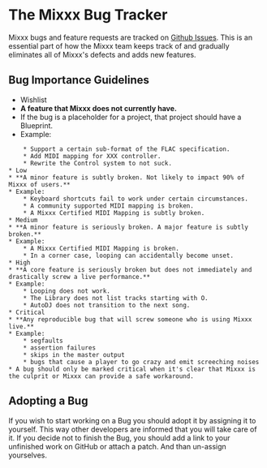 # The Mixxx Bug Tracker

Mixxx bugs and feature requests are tracked on [Github Issues](https://github.com/mixxxdj/mixxx/issues). This is an essential part of
how the Mixxx team keeps track of and gradually eliminates all of
Mixxx's defects and adds new features.

## Bug Importance Guidelines

  - Wishlist
  - **A feature that Mixxx does not currently have.**
  - If the bug is a placeholder for a project, that project should have
    a Blueprint.
  - Example:


``` 
    * Support a certain sub-format of the FLAC specification.
    * Add MIDI mapping for XXX controller.
    * Rewrite the Control system to not suck.
* Low
* **A minor feature is subtly broken. Not likely to impact 90% of Mixxx of users.**
* Example:
    * Keyboard shortcuts fail to work under certain circumstances.
    * A community supported MIDI mapping is broken.
    * A Mixxx Certified MIDI Mapping is subtly broken.
* Medium
* **A minor feature is seriously broken. A major feature is subtly broken.**
* Example:
    * A Mixxx Certified MIDI Mapping is broken.
    * In a corner case, looping can accidentally become unset.
* High
* **A core feature is seriously broken but does not immediately and drastically screw a live performance.**
* Example: 
    * Looping does not work. 
    * The Library does not list tracks starting with O.
    * AutoDJ does not transition to the next song. 
* Critical
* **Any reproducible bug that will screw someone who is using Mixxx live.**
* Example: 
    * segfaults
    * assertion failures 
    * skips in the master output
    * bugs that cause a player to go crazy and emit screeching noises
* A bug should only be marked critical when it's clear that Mixxx is the culprit or Mixxx can provide a safe workaround.
```

## Adopting a Bug

If you wish to start working on a Bug you should adopt it by assigning
it to yourself. This way other developers are informed that you will
take care of it. If you decide not to finish the Bug, you should add a
link to your unfinished work on GitHub or attach a patch. And than
un-assign yourselves.
